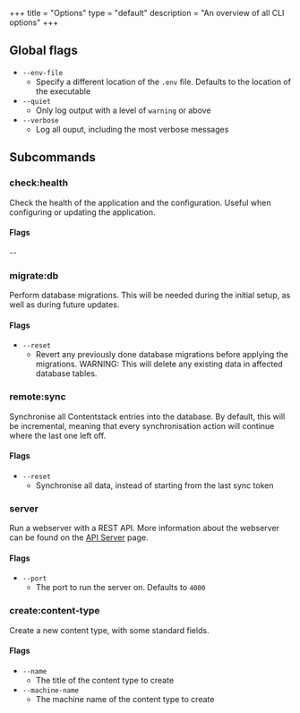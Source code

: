 +++
title = "Options"
type = "default"
description = "An overview of all CLI options"
+++

## Global flags

- `--env-file`
  - Specify a different location of the `.env` file. Defaults to the location of the executable
- `--quiet`
  - Only log output with a level of `warning` or above
- `--verbose`
  - Log all ouput, including the most verbose messages

## Subcommands

### check:health

Check the health of the application and the configuration.
Useful when configuring or updating the application.

#### Flags

--

### migrate:db

Perform database migrations. This will be needed during the initial setup,
as well as during future updates.

#### Flags

- `--reset`
  - Revert any previously done database migrations before applying the migrations. WARNING: This will delete any existing data in affected database tables.

### remote:sync

Synchronise all Contentstack entries into the database.
By default, this will be incremental, meaning that every synchronisation action will continue where the last one left off.

#### Flags

- `--reset`
  - Synchronise all data, instead of starting from the last sync token

### server

Run a webserver with a REST API. More information about the webserver can be found on the [API Server](api-server) page.

#### Flags

- `--port`
  - The port to run the server on. Defaults to `4000`

### create:content-type

Create a new content type, with some standard fields.

#### Flags

- `--name`
  - The title of the content type to create
- `--machine-name`
  - The machine name of the content type to create
